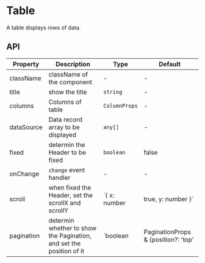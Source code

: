 # Table

A table displays rows of data.

<Demos />

## API

| Property | Description | Type | Default |
| --- | --- | --- | --- |
| className | className of the component | - | - |
| title | show the title | `string` | - |
| columns | Columns of table | `ColumnProps` | - |
| dataSource | Data record array to be displayed | `any[]` | - |
| fixed | determin the Header to be fixed | `boolean` | false |
| onChange | `change` event handler | - | - |
| scroll | when fixed the Header, set the scrollX and scrollY | `{ x: number | true, y: number }` | - |
| pagination | determin whether to show the Pagination, and set the position of it | `boolean | PaginationProps & {position?: 'top' | 'bottom'}` | false |
